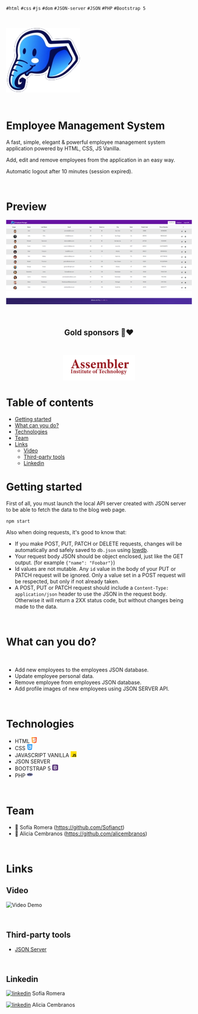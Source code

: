 `#html` `#css` `#js` `#dom` `#JSON-server` `#JSON` `#PHP` `#Bootstrap 5`
<p>&nbsp;</p>

<img src="./assets/images/logo2.png" alt="Employee Management System" width="200" height="175" />

<p>&nbsp;</p>

# Employee Management System 

A fast, simple, elegant & powerful employee management system application powered by HTML, CSS, JS Vanilla.

Add, edit and remove employees from the application in an easy way.

Automatic logout after 10 minutes (session expired).

<p>&nbsp;</p>

# Preview 

![image](./assets/images/mainFrame.png)

<p>&nbsp;</p>

<h2 align="center">Gold sponsors 🥇❤️</h2>

<p>&nbsp;</p>


<p align="center">
  <a href="https://assemblerinstitute.com/" target="_blank">
    <img src="./assets/images/assembler-logo.png" height="70px">
  </a>
</p>

# Table of contents

<!-- toc -->

- [Getting started](#getting-started)
- [What can you do?](#What-can-you-do-in-blog-chain?)
- [Technologies](#Technologies)
- [Team](#Team)
- [Links](#links)
  * [Video](#video)
  * [Third-party tools](#third-party-tools)
  * [Linkedin](#Linkedin)


<!-- tocstop -->

# Getting started

First of all, you must launch the local API server created with JSON server to be able to fetch the data to the blog web page.

```
npm start
```

Also when doing requests, it's good to know that:

- If you make POST, PUT, PATCH or DELETE requests, changes will be automatically and safely saved to `db.json` using [lowdb](https://github.com/typicode/lowdb).
- Your request body JSON should be object enclosed, just like the GET output. (for example `{"name": "Foobar"}`)
- Id values are not mutable. Any `id` value in the body of your PUT or PATCH request will be ignored. Only a value set in a POST request will be respected, but only if not already taken.
- A POST, PUT or PATCH request should include a `Content-Type: application/json` header to use the JSON in the request body. Otherwise it will return a 2XX status code, but without changes being made to the data. 

<p>&nbsp;</p>

# What can you do?

<p>&nbsp;</p>
 
- Add new employees to the employees JSON database.
- Update employee personal data.
- Remove employee from employees JSON database.
- Add profile images of new employees using JSON SERVER API.

<p>&nbsp;</p>

# Technologies

- HTML <img src="./assets/images/html5.png" alt="HTML Icon"/>
- CSS <img src="./assets/images/css-3.png" alt="CSS Icon"/>
- JAVASCRIPT VANILLA <img src="./assets/images/js.png" alt="JS Icon"/>
- JSON SERVER
- BOOTSTRAP 5 <img src="./assets/images/bootstrap.png" alt="BT Icon"/>
- PHP <img src="./assets/images/php.png" alt="PHP Icon"/>

<p>&nbsp;</p>

# Team

- 🐙 Sofía Romera (https://github.com/Sofianct)
- 🐔 Alicia Cembranos (https://github.com/alicembranos)

<p>&nbsp;</p>

# Links

## Video

![Video Demo](./assets/videos/demo.gif)

<p>&nbsp;</p>

## Third-party tools

* [JSON Server](https://github.com/typicode/json-server/blob/master/README.md)

<p>&nbsp;</p>

## Linkedin

[![linkedin](https://img.shields.io/badge/linkedin-0A66C2?style=for-the-badge&logo=linkedin&logoColor=white)](https://www.linkedin.com/in/sofia-romera/) Sofía Romera

[![linkedin](https://img.shields.io/badge/linkedin-0A66C2?style=for-the-badge&logo=linkedin&logoColor=white)](https://www.linkedin.com/in/aliciacembranos/) Alicia Cembranos

